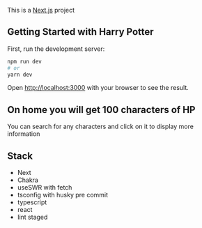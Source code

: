 This is a [Next.js](https://nextjs.org/) project

## Getting Started with Harry Potter

First, run the development server:

```bash
npm run dev
# or
yarn dev
```

Open [http://localhost:3000](http://localhost:3000) with your browser to see the result.

## On home you will get 100 characters of HP

You can search for any characters and click on it to display more information

## Stack

- Next
- Chakra
- useSWR with fetch
- tsconfig with husky pre commit
- typescript
- react
- lint staged
